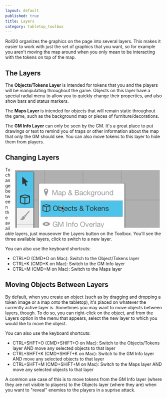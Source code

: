 ```yaml
---
layout: default
published: true
title: Layers
category: tabletop_toolbox
---
```


Roll20 organizes the graphics on the page into several layers. This makes it easier to work with just the set of graphics that you want, so for example you aren't moving the map around when you only mean to be interacting with the tokens on top of the map.

## The Layers

The **Objects/Tokens Layer** is intended for tokens that you and the players will be manipulating throughout the game. Objects on this layer have a special radial menu to allow you to quickly change their properties, and also show bars and status markers.

The **Maps Layer** is intended for objects that will remain static throughout the game, such as the background map or pieces of furniture/decorations.

The **GM Info Layer** can only be seen by the GM. It's a great place to put drawings or text to remind you of traps or other information about the map that only the GM should see. You can also move tokens to this layer to hide them from players.

## Changing Layers

<img src="/images/layersbutton.jpg" align="right" hspace="10" vspace="10" />

To change between the available layers, just mouseover the Layers button on the Toolbox. You'll see the three available layers, click to switch to a new layer.

You can also use the keyboard shortcuts:

* CTRL+O (CMD+O on Mac): Switch to the Object/Tokens layer
* CTRL+K (CMD+K on Mac): Switch to the GM Info layer
* CTRL+M (CMD+M on Mac): Switch to the Maps layer

## Moving Objects Between Layers

By default, when you create an object (such as by dragging and dropping a token image or a map onto the tabletop), it's placed on whatever the currently active layer is. Sometimes you may want to move objects between layers, though. To do so, you can right-click on the object, and from the Layers option in the menu that appears, select the new layer to which you would like to move the object.

You can also use the keyboard shortcuts:

* CTRL+SHFT+O (CMD+SHIFT+O on Mac): Switch to the Objects/Tokens layer AND move any selected objects to that layer
* CTRL+SHFT+K (CMD+SHIFT+K on Mac): Switch to the GM Info layer AND move any selected objects to that layer
* CTRL+SHFT+M (CMD+SHIFT+M on Mac): Switch to the Maps layer AND move any selected objects to that layer

A common use case of this is to move tokens from the GM Info layer (where they are not visible to players) to the Objects layer (where they are) when you want to "reveal" enemies to the players in a suprise attack.
